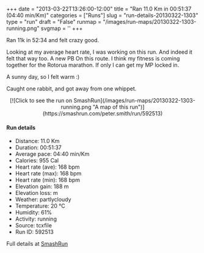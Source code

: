 +++
date = "2013-03-22T13:26:00-12:00"
title = "Ran 11.0 Km in 00:51:37 (04:40 min/Km)"
categories = ["Runs"]
slug = "run-details-20130322-1303"
type = "run"
draft = "False"
runmap = "/images/run-maps/20130322-1303-running.png"
svgmap = '<polyline points="0 56, 1 60, 1 60, 6 57, 11 51, 15 49, 17 49, 18 48, 23 50, 24 50, 26 47, 27 45, 30 45, 32 45, 44 46, 45 46, 47 47, 55 54, 61 56, 63 56, 64 56, 65 56, 70 56, 78 54, 82 52, 89 53, 92 54, 97 52, 100 49, 98 44, 97 40, 98 44, 100 49, 97 52, 92 54, 90 53, 83 52, 79 54, 69 56, 62 56, 55 54, 47 47, 44 46, 40 45, 31 45, 27 45, 27 47, 23 50, 19 48, 15 49, 11 52, 10 52, 6 56">'
+++

Ran 11k in 52:34 and felt crazy good. 

Looking at my average heart rate, I was working on this run. And indeed it felt that way too. A new PB On this route.  I think my fitness is coming together for the Rotorua marathon. If only I can get my MP locked in. 

A sunny day, so I felt warm :)

Caught one rabbit, and got away from one whippet. 



<!--more-->

<center>
[![Click to see the run on SmashRun](/images/run-maps/20130322-1303-running.png "A map of this run")](https://smashrun.com/peter.smith/run/592513)
</center>

#### Run details

* Distance: 11.0 Km
* Duration: 00:51:37
* Average pace: 04:40 min/Km
* Calories: 955 Cal
* Heart rate (ave): 168 bpm
* Heart rate (max): 168 bpm
* Heart rate (min): 168 bpm
* Elevation gain: 188 m
* Elevation loss:  m
* Weather: partlycloudy
* Temperature: 20 &deg;C
* Humidity: 61%
* Activity: running
* Source: tcxfile
* Run ID: 592513

Full details at [SmashRun](https://smashrun.com/peter.smith/run/592513)